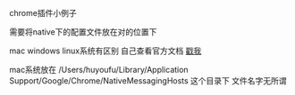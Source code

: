 chrome插件小例子

需要将native下的配置文件放在对的位置下

mac windows linux系统有区别
自己查看官方文档 [戳我](http://www.baidu.com)


mac系统放在
/Users/huyoufu/Library/Application Support/Google/Chrome/NativeMessagingHosts
这个目录下 文件名字无所谓